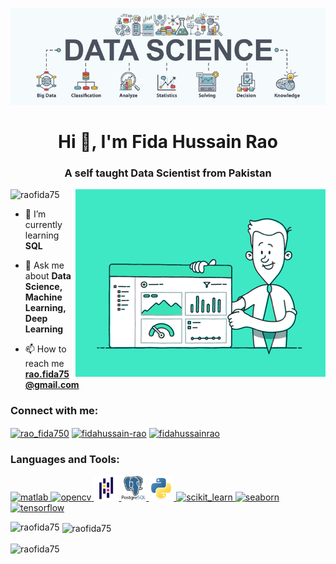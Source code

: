 [![MasterHead](https://github.com/raofida75/raofida75/blob/main/Banner.jpg)](https://raofida75.io)
<h1 align="center">Hi 👋, I'm Fida Hussain Rao</h1>
<h3 align="center">A self taught Data Scientist from Pakistan</h3>
<img align="right" alt="Coding" width="400" src="https://github.com/raofida75/raofida75/blob/main/LOGO.gif">
<p align="left"> <img src="https://komarev.com/ghpvc/?username=raofida75&label=Profile%20views&color=0e75b6&style=flat" alt="raofida75" /> </p>

- 🌱 I’m currently learning **SQL**

- 💬 Ask me about **Data Science, Machine Learning, Deep Learning**

- 📫 How to reach me **rao.fida75@gmail.com**

<h3 align="left">Connect with me:</h3>
<p align="left">
<a href="https://twitter.com/rao_fida750" target="blank"><img align="center" src="https://raw.githubusercontent.com/rahuldkjain/github-profile-readme-generator/master/src/images/icons/Social/twitter.svg" alt="rao_fida750" height="30" width="40" /></a>
<a href="https://linkedin.com/in/fidahussain-rao" target="blank"><img align="center" src="https://raw.githubusercontent.com/rahuldkjain/github-profile-readme-generator/master/src/images/icons/Social/linked-in-alt.svg" alt="fidahussain-rao" height="30" width="40" /></a>
<a href="https://kaggle.com/fidahussainrao" target="blank"><img align="center" src="https://raw.githubusercontent.com/rahuldkjain/github-profile-readme-generator/master/src/images/icons/Social/kaggle.svg" alt="fidahussainrao" height="30" width="40" /></a>
</p>

<h3 align="left">Languages and Tools:</h3>
<p align="left"> <a href="https://www.mathworks.com/" target="_blank" rel="noreferrer"> <img src="https://upload.wikimedia.org/wikipedia/commons/2/21/Matlab_Logo.png" alt="matlab" width="40" height="40"/> </a> <a href="https://opencv.org/" target="_blank" rel="noreferrer"> <img src="https://www.vectorlogo.zone/logos/opencv/opencv-icon.svg" alt="opencv" width="40" height="40"/> </a> <a href="https://pandas.pydata.org/" target="_blank" rel="noreferrer"> <img src="https://raw.githubusercontent.com/devicons/devicon/2ae2a900d2f041da66e950e4d48052658d850630/icons/pandas/pandas-original.svg" alt="pandas" width="40" height="40"/> </a> <a href="https://www.postgresql.org" target="_blank" rel="noreferrer"> <img src="https://raw.githubusercontent.com/devicons/devicon/master/icons/postgresql/postgresql-original-wordmark.svg" alt="postgresql" width="40" height="40"/> </a> <a href="https://www.python.org" target="_blank" rel="noreferrer"> <img src="https://raw.githubusercontent.com/devicons/devicon/master/icons/python/python-original.svg" alt="python" width="40" height="40"/> </a> <a href="https://scikit-learn.org/" target="_blank" rel="noreferrer"> <img src="https://upload.wikimedia.org/wikipedia/commons/0/05/Scikit_learn_logo_small.svg" alt="scikit_learn" width="40" height="40"/> </a> <a href="https://seaborn.pydata.org/" target="_blank" rel="noreferrer"> <img src="https://seaborn.pydata.org/_images/logo-mark-lightbg.svg" alt="seaborn" width="40" height="40"/> </a> <a href="https://www.tensorflow.org" target="_blank" rel="noreferrer"> <img src="https://www.vectorlogo.zone/logos/tensorflow/tensorflow-icon.svg" alt="tensorflow" width="40" height="40"/> </a> </p>

<p><img align="left" src="https://github-readme-stats.vercel.app/api/top-langs?username=raofida75&show_icons=true&locale=en&layout=compact" alt="raofida75" /></p>

<p>&nbsp;<img align="center" src="https://github-readme-stats.vercel.app/api?username=raofida75&show_icons=true&locale=en" alt="raofida75" /></p>

<p><img align="center" src="https://github-readme-streak-stats.herokuapp.com/?user=raofida75&" alt="raofida75" /></p>
